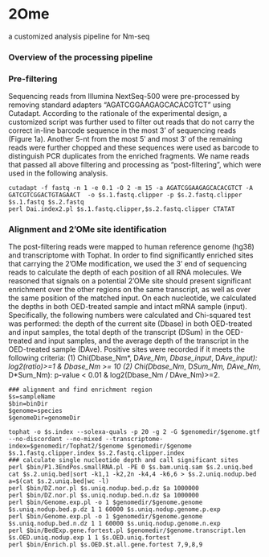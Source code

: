 # 2Ome
a customized analysis pipeline for Nm-seq

### Overview of the processing pipeline


### Pre-filtering
Sequencing reads from Illumina NextSeq-500 were pre-processed by removing standard adapters “AGATCGGAAGAGCACACGTCT” using Cutadapt. According to the rationale of the experimental design, a customized script was further used to filter out reads that do not carry the correct in-line barcode sequence in the most 3’ of sequencing reads  (Figure 1a). Another 5-nt from the most 5′ and most 3′ of the remaining reads were further chopped and these sequences were used as barcode to distinguish PCR duplicates from the enriched fragments. We name reads that passed all above filtering and processing as “post-filtering”, which were used in the following analysis.
```
cutadapt -f fastq -n 1 -e 0.1 -O 2 -m 15 -a AGATCGGAAGAGCACACGTCT -A GATCGTCGGACTGTAGAACT  -o $s.1.fastq.clipper -p $s.2.fastq.clipper $s.1.fastq $s.2.fastq
perl Dai.index2.pl $s.1.fastq.clipper,$s.2.fastq.clipper CTATAT
```

### Alignment and 2’OMe site identification
The post-filtering reads were mapped to human reference genome (hg38) and transcriptome with Tophat. In order to find significantly enriched sites that carrying the 2’OMe modification, we used the 3’ end of sequencing reads to calculate the depth of each position of all RNA molecules. We reasoned that signals on a potential 2’OMe site should present significant enrichment over the other regions on the same transcript, as well as over the same position of the matched input. On each nucleotide, we calculated the depths in both OED-treated sample and intact mRNA sample (input). Specifically, the following numbers were calculated and Chi-squared test was performed: the depth of the current site (Dbase) in both OED-treated and input samples, the total depth of the transcript (DSum) in the OED-treated and input samples, and the average depth of the transcript in the OED-treated sample (DAve). Positive sites were recorded if it meets the following criteria:
(1) Chi(Dbase_Nm*, D*Ave_Nm, Dbase_input*, D*Ave_input): log2(ratio)>=1 & Dbase_*Nm* >= 10
(2) Chi(Dbase_Nm*, D*Sum_Nm, DAve_Nm*, D*Sum_Nm): p-value < 0.01 & log2(Dbase_Nm / DAve_Nm)>=2.
```
### alignment and find enrichment region
$s=sampleName
$bin=binDir
$genome=species
$genomeDir=genomeDir

tophat -o $s.index --solexa-quals -p 20 -g 2 -G $genomedir/$genome.gtf --no-discordant --no-mixed --transcriptome-index=$genomedir/Tophat2/$genome $genomedir/$genome $s.1.fastq.clipper.index $s.2.fastq.clipper.index 
### calculate single nucleotide depth and call significant sites
perl $bin/P1.3EndPos.smallRNA.pl -PE 0 $s.bam.uniq.sam $s.2.uniq.bed
cat $s.2.uniq.bed|sort -k1,1 -k2,2n -k4,4 -k6,6 > $s.2.uniq.nodup.bed
a=$(cat $s.2.uniq.bed|wc -l)
perl $bin/DZ.nor.pl $s.uniq.nodup.bed.p.dz $a 1000000
perl $bin/DZ.nor.pl $s.uniq.nodup.bed.n.dz $a 1000000
perl $bin/Genome.exp.pl -o 1 $genomedir/$genome.genome $s.uniq.nodup.bed.p.dz 1 1 60000 $s.uniq.nodup.genome.p.exp
perl $bin/Genome.exp.pl -o 1 $genomedir/$genome.genome $s.uniq.nodup.bed.n.dz 1 1 60000 $s.uniq.nodup.genome.n.exp
perl $bin/BedExp.gene.fortest.pl $genomedir/$genome.transcript.len $s.OED.uniq.nodup.exp 1 1 $s.OED.uniq.fortest
perl $bin/Enrich.pl $s.OED.$t.all.gene.fortest 7,9,8,9
```
